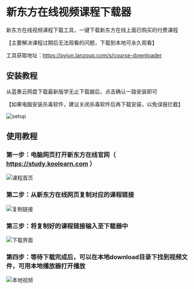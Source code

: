 # 新东方在线视频课程下载器

新东方在线视频课程下载工具，一键下载新东方在线上面已购买的付费课程

【主要解决课程过期后无法观看的问题，下载到本地可永久观看】

工具获取地址：https://pyjun.lanzoup.com/s/course-downloader

## 安装教程
从蓝奏云网盘下载最新版学无止下载器后，点击确认一路安装即可

【如果电脑安装杀毒软件，建议关闭杀毒软件后再下载安装，以免误报拦截】

![setup](https://github.com/PyJun/xiaoetech_downlaoder/assets/39453044/e233a6a5-9d22-46eb-874e-90b9c8a91572)


## 使用教程
### 第一步：电脑网页打开新东方在线官网（ https://study.koolearn.com ）
![课程首页](https://github.com/PyJun/koolearn_downloader/assets/39453044/7190db30-73aa-4ff6-941d-fe452eab2369)
### 第二步：从新东方在线网页复制对应的课程链接
![复制链接](https://github.com/PyJun/koolearn_downloader/assets/39453044/52052fed-3423-40d4-bc44-25f8ad705c3b)
### 第三步：将复制好的课程链接输入至下载器中
![下载界面](https://github.com/PyJun/koolearn_downloader/assets/39453044/362cf925-eff6-4dfd-b454-34cf1f3b7ae3)
### 第四步：等待下载完成后，可以在本地download目录下找到视频文件，可用本地播放器打开播放
![本地视频](https://github.com/PyJun/koolearn_downloader/assets/39453044/7b4b3a11-1024-471f-b1ec-b216752e77a3)
